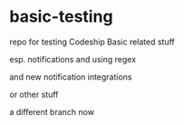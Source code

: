 # basic-testing
repo for testing Codeship Basic related stuff

esp. notifications and using regex

and new notification integrations

or other stuff

a different branch now
